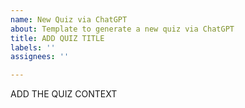 ```yaml
---
name: New Quiz via ChatGPT
about: Template to generate a new quiz via ChatGPT
title: ADD QUIZ TITLE
labels: ''
assignees: ''

---
```


ADD THE QUIZ CONTEXT
